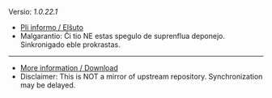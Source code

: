 [//]: # (do not edit me; start)

Versio: _1.0.22.1_

[//]: # (do not edit me; end)


- [Pli informo / Elŝuto](../../subfiles/about.ismm.md)
- Malgarantio: Ĉi tio NE estas spegulo de suprenflua deponejo. Sinkronigado eble prokrastas.

-----

- [More information / Download](../../subfiles/about.ismm.md)
- Disclaimer: This is NOT a mirror of upstream repository. Synchronization may be delayed.
